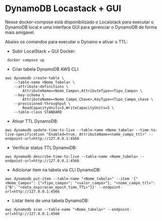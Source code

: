 # DynamoDB Locastack + GUI

Nesse docker-compose está disponibilizado o Localstack para executar o DynamoDB local
e uma interface GUI para gerenciar o DynamoDB de forma mais amigavel.

Abaixo os comandos para executar o Dynamo e ativar o TTL:

- Subir LocalStack + GUI Docker:
```console
 docker compose up
```
- Criar tabela DynamoDB AWS CLI:

```console
aws dynamodb create-table \
    --table-name <Nome_Tabela> \
    --attribute-definitions \
        AttributeName=<Nome_Campo>,AttributeType=<Tipo_Campo> \
    --key-schema \
        AttributeName=<Nome_Campo_Chave>,KeyType=<Tipo_Campo_chave \
    --provisioned-throughput \
        ReadCapacityUnits=5,WriteCapacityUnits=5 \
    --table-class STANDARD
```

- Ativar TTL DynamoDB:

```console
aws dynamodb update-time-to-live --table-name <Nome_tabela> --time-to-live-specification "Enabled=true, AttributeName=<nome_campo_ttl>" --endpoint-url=http://127.0.0.1:4566
```
- Verificar status TTL DynamoDB:

```console
aws dynamodb describe-time-to-live --table-name <Nome_tabela> --endpoint-url=http://127.0.0.1:4566
```

- Adicionar item na tabela via CLI DynamoDB:

```console
aws dynamodb put-item --table-name "<Nome_tabela>" --item '{"<Nome_Campo>": {"<Tipo_campo>": "<valor_campo>"}, "<nome_campo_ttl>": {"N": "<data_expiracao_epoch_time_TTL>"}}' --endpoint-url=http://127.0.0.1:4566
```

- Listar itens de uma tabela DynamoDB:

```console
aws dynamodb scan --table-name "<Nome_tabela>" --endpoint-url=http://127.0.0.1:4566

```


